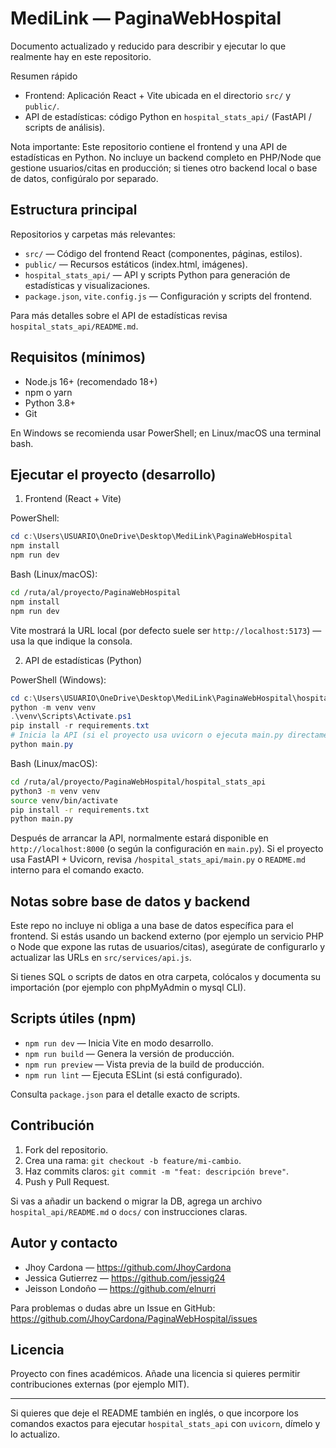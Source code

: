 # MediLink — PaginaWebHospital

Documento actualizado y reducido para describir y ejecutar lo que realmente hay en este repositorio.

Resumen rápido
- Frontend: Aplicación React + Vite ubicada en el directorio `src/` y `public/`.
- API de estadísticas: código Python en `hospital_stats_api/` (FastAPI / scripts de análisis).

Nota importante: Este repositorio contiene el frontend y una API de estadísticas en Python. No incluye un backend completo en PHP/Node que gestione usuarios/citas en producción; si tienes otro backend local o base de datos, configúralo por separado.

## Estructura principal

Repositorios y carpetas más relevantes:

- `src/` — Código del frontend React (componentes, páginas, estilos).
- `public/` — Recursos estáticos (index.html, imágenes).
- `hospital_stats_api/` — API y scripts Python para generación de estadísticas y visualizaciones.
- `package.json`, `vite.config.js` — Configuración y scripts del frontend.

Para más detalles sobre el API de estadísticas revisa `hospital_stats_api/README.md`.

## Requisitos (mínimos)

- Node.js 16+ (recomendado 18+)
- npm o yarn
- Python 3.8+
- Git

En Windows se recomienda usar PowerShell; en Linux/macOS una terminal bash.

## Ejecutar el proyecto (desarrollo)

1) Frontend (React + Vite)

PowerShell:

```powershell
cd c:\Users\USUARIO\OneDrive\Desktop\MediLink\PaginaWebHospital
npm install
npm run dev
```

Bash (Linux/macOS):

```bash
cd /ruta/al/proyecto/PaginaWebHospital
npm install
npm run dev
```

Vite mostrará la URL local (por defecto suele ser `http://localhost:5173`) — usa la que indique la consola.

2) API de estadísticas (Python)

PowerShell (Windows):

```powershell
cd c:\Users\USUARIO\OneDrive\Desktop\MediLink\PaginaWebHospital\hospital_stats_api
python -m venv venv
.\venv\Scripts\Activate.ps1
pip install -r requirements.txt
# Inicia la API (si el proyecto usa uvicorn o ejecuta main.py directamente)
python main.py
```

Bash (Linux/macOS):

```bash
cd /ruta/al/proyecto/PaginaWebHospital/hospital_stats_api
python3 -m venv venv
source venv/bin/activate
pip install -r requirements.txt
python main.py
```

Después de arrancar la API, normalmente estará disponible en `http://localhost:8000` (o según la configuración en `main.py`). Si el proyecto usa FastAPI + Uvicorn, revisa `/hospital_stats_api/main.py` o `README.md` interno para el comando exacto.

## Notas sobre base de datos y backend

Este repo no incluye ni obliga a una base de datos específica para el frontend. Si estás usando un backend externo (por ejemplo un servicio PHP o Node que expone las rutas de usuarios/citas), asegúrate de configurarlo y actualizar las URLs en `src/services/api.js`.

Si tienes SQL o scripts de datos en otra carpeta, colócalos y documenta su importación (por ejemplo con phpMyAdmin o mysql CLI).

## Scripts útiles (npm)

- `npm run dev` — Inicia Vite en modo desarrollo.
- `npm run build` — Genera la versión de producción.
- `npm run preview` — Vista previa de la build de producción.
- `npm run lint` — Ejecuta ESLint (si está configurado).

Consulta `package.json` para el detalle exacto de scripts.

## Contribución

1. Fork del repositorio.
2. Crea una rama: `git checkout -b feature/mi-cambio`.
3. Haz commits claros: `git commit -m "feat: descripción breve"`.
4. Push y Pull Request.

Si vas a añadir un backend o migrar la DB, agrega un archivo `hospital_api/README.md` o `docs/` con instrucciones claras.

## Autor y contacto

- Jhoy Cardona — https://github.com/JhoyCardona
- Jessica Gutierrez — https://github.com/jessig24
- Jeisson Londoño — https://github.com/elnurri

Para problemas o dudas abre un Issue en GitHub: https://github.com/JhoyCardona/PaginaWebHospital/issues

## Licencia

Proyecto con fines académicos. Añade una licencia si quieres permitir contribuciones externas (por ejemplo MIT).

---

Si quieres que deje el README también en inglés, o que incorpore los comandos exactos para ejecutar `hospital_stats_api` con `uvicorn`, dímelo y lo actualizo. 